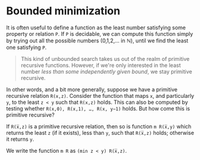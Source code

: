 # Bounded minimization

It is often useful to define a function as the least number satisfying some property or relation `P`. If `P` is decidable, we can compute this function simply by trying out all the possible numbers (0,1,2,… in ℕ), until we find the least one satisfying `P`.

>This kind of unbounded search takes us out of the realm of primitive recursive functions. However, if we're only interested in the least number *less than some independently given bound*, we stay primitive recursive.

In other words, and a bit more generally, suppose we have a primitive recursive relation `R(x,z)`. Consider the function that maps `x`, and particularly `y`, to the least `z < y` such that `R(x,z)` holds. This can also be computed by testing whether `R(x,0), R(x,1), …, R(x, y−1)` holds. But how come this is primitive recursive?

If `R(x̅,z)` is a primitive recursive relation, then so is function `m R(x̅,y)` which returns the least `z` (if it exists), less than `y`, such that `R(x̅,z)` holds; otherwise it returns `y`.

We write the function `m R` as `(min z < y) R(x̅,z)`.
